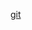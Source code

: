 [git](https://raw.githubusercontent.com/azohra/strapped/master/straps/git/latest/README.md ":include")
